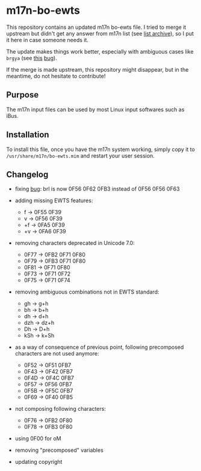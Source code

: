 m17n-bo-ewts
============

This repository contains an updated m17n bo-ewts file. I tried to merge it upstream
but didn't get any answer from m17n list (see [list archive](http://lists.nongnu.org/archive/html/m17n-list/2014-07/threads.html)),
so I put it here in case someone needs it.

The update makes things work better, especially with ambiguous cases like `brgya` (see [this](code.google.com/p/ibus/issues/detail?id=1688) [bug](https://savannah.nongnu.org/bugs/index.php?42656)).

If the merge is made upstream, this repository might disappear, but in the meantime, do not hesitate to contribute!

## Purpose

The m17n input files can be used by most Linux input softwares such as iBus.

## Installation

To install this file, once you have the m17n system working, simply copy it to
`/usr/share/m17n/bo-ewts.mim` and restart your user session.

## Changelog

* fixing [bug](https://savannah.nongnu.org/bugs/index.php?42656):
  brl is now 0F56 0F62 0FB3 instead of 0F56 0F56 0F63

* adding missing EWTS features:
  * f -> 0F55 0F39
  * v -> 0F56 0F39
  * +f -> 0FA5 0F39
  * +v -> 0FA6 0F39

* removing characters deprecated in Unicode 7.0:
  * 0F77 -> 0FB2 0F71 0F80
  * 0F79 -> 0FB3 0F71 0F80
  * 0F81 -> 0F71 0F80
  * 0F73 -> 0F71 0F72
  * 0F75 -> 0F71 0F74

* removing ambiguous combinations not in EWTS standard:
  * gh -> g+h
  * bh -> b+h
  * dh -> d+h
  * dzh -> dz+h
  * Dh -> D+h
  * kSh -> k+Sh

* as a way of consequence of previous point, following precomposed characters are not used anymore:
  * 0F52 -> 0F51 0FB7
  * 0F43 -> 0F42 0FB7
  * 0F4D -> 0F4C 0FB7
  * 0F57 -> 0F56 0FB7
  * 0F5B -> 0F5C 0FB7
  * 0F69 -> 0F40 0FB5

* not composing following characters:
  * 0F76 -> 0FB2 0F80
  * 0F78 -> 0FB3 0F80

* using 0F00 for oM

* removing "precomposed" variables

* updating copyright
